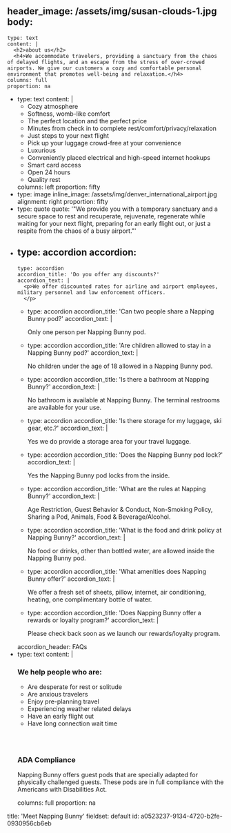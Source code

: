 header_image: /assets/img/susan-clouds-1.jpg
body:
  -
    type: text
    content: |
      <h2>about us</h2>
      <h4>We accommodate travelers, providing a sanctuary from the chaos of delayed flights, and an escape from the stress of over-crowed airports. We give our customers a cozy and comfortable personal environment that promotes well-being and relaxation.</h4>
    columns: full
    proportion: na
  -
    type: text
    content: |
      <ul class="check">
      	<li><span class="normaltextrun">Cozy atmosphere </span></li>
      	<li><span class="normaltextrun">Softness, womb-like comfort </span></li>
      	<li><span class="normaltextrun">The perfect location and the perfect price </span></li>
      	<li><span class="normaltextrun">Minutes from check in to complete rest/comfort/privacy/relaxation </span></li>
      	<li><span class="normaltextrun">Just steps to your next flight </span></li>
      	<li><span class="normaltextrun">Pick up your luggage crowd-free at your convenience</span></li>
      	<li><span class="normaltextrun">Luxurious </span></li>
      	<li><span class="normaltextrun">Conveniently placed electrical and high-speed internet hookups </span></li>
      	<li><span class="normaltextrun">Smart card access </span></li>
      	<li><span class="normaltextrun">Open 24 hours </span></li>
      	<li><span class="normaltextrun">Quality rest</span></li>
      </ul>
    columns: left
    proportion: fifty
  -
    type: image
    inline_image: /assets/img/denver_international_airport.jpg
    alignment: right
    proportion: fifty
  -
    type: quote
    quote: '"We provide you with a temporary sanctuary and a secure space to rest and recuperate, rejuvenate, regenerate while waiting for your next flight, preparing for an early flight out, or just a respite from the chaos of a busy airport."'
  -
    type: accordion
    accordion:
      -
        type: accordion
        accordion_title: 'Do you offer any discounts?'
        accordion_text: |
          <p>We offer discounted rates for airline and airport employees, military personnel and law enforcement officers.
          </p>
      -
        type: accordion
        accordion_title: 'Can two people share a Napping Bunny pod?'
        accordion_text: |
          <p>Only one person per Napping Bunny pod.
          </p>
      -
        type: accordion
        accordion_title: 'Are children allowed to stay in a Napping Bunny pod?'
        accordion_text: |
          <p>No children under the age of 18 allowed in a Napping Bunny pod.
          </p>
      -
        type: accordion
        accordion_title: 'Is there a bathroom at Napping Bunny?'
        accordion_text: |
          <p>No bathroom is available at Napping Bunny.  The terminal restrooms are available for your use.
          </p>
      -
        type: accordion
        accordion_title: '​Is there storage for my luggage, ski gear, etc.?'
        accordion_text: |
          <p>Yes we do provide a storage area for your travel luggage.
          </p>
      -
        type: accordion
        accordion_title: 'Does the Napping Bunny pod lock?'
        accordion_text: |
          <p>Yes the Napping Bunny pod locks from the inside.
          </p>
      -
        type: accordion
        accordion_title: 'What are the rules at Napping Bunny?'
        accordion_text: |
          <p>Age Restriction, Guest Behavior & Conduct, Non-Smoking Policy, Sharing a Pod, Animals, Food & Beverage/Alcohol.
          </p>
      -
        type: accordion
        accordion_title: 'What is the food and drink policy at Napping Bunny?'
        accordion_text: |
          <p>No food or drinks, other than bottled water, are allowed inside the Napping Bunny pod.
          </p>
      -
        type: accordion
        accordion_title: 'What amenities does Napping Bunny offer?'
        accordion_text: |
          <p>We offer a fresh set of sheets, pillow, internet, air conditioning, heating, one complimentary bottle of water.
          </p>
      -
        type: accordion
        accordion_title: 'Does Napping Bunny offer a rewards or loyalty program?'
        accordion_text: |
          <p>Please check back soon as we launch our rewards/loyalty program.
          </p>
    accordion_header: FAQs
  -
    type: text
    content: |
      <h3>We help people who are:</h3>
      <ul class="check">
      	<li><span class="normaltextrun">Are desperate for rest or solitude</span></li>
      	<li><span class="normaltextrun">Are anxious travelers</span></li>
      	<li><span class="normaltextrun">Enjoy pre-planning travel</span></li>
      	<li><span class="normaltextrun">Experiencing weather related delays</span></li>
      	<li><span class="normaltextrun">Have an early flight out</span></li>
      	<li>Have long connection wait time</li>
      </ul>
      <h3><br></h3>
      <h3>ADA Compliance</h3>
      <p>Napping Bunny offers guest pods that are specially adapted for physically challenged guests. These pods are in full compliance with the Americans with Disabilities Act.
      </p>
    columns: full
    proportion: na
title: 'Meet Napping Bunny'
fieldset: default
id: a0523237-9134-4720-b2fe-0930956cb6eb
